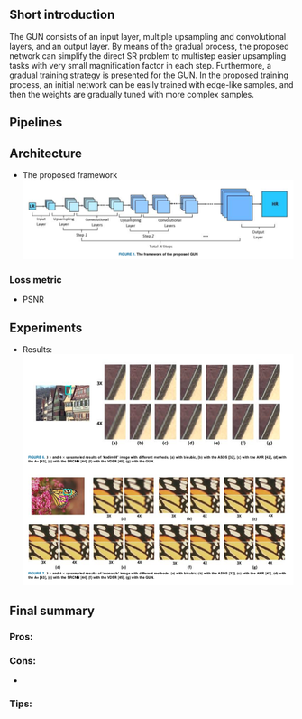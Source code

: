 ## Short introduction
The GUN consists of an input layer, multiple upsampling and convolutional layers, and an output layer. By means of the gradual process, the proposed network can simplify the direct SR problem to multistep easier upsampling tasks with very small magnification factor in each step. Furthermore, a gradual training strategy is presented for the GUN. In the proposed training process, an initial network can be easily trained with edge-like samples, and then the weights are gradually tuned with more complex samples. 

## Pipelines

## Architecture
- The proposed framework
![alt text](arch1.png)

### Loss metric
- PSNR


## Experiments
- Results:
![alt text](res1.png)


## Final summary
### Pros:

### Cons:
- 
### Tips:


